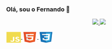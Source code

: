 ### Olá, sou o Fernando 👋

<!--
**Fernando12080/Fernando12080** is a ✨ _special_ ✨ repository because its `README.md` (this file) appears on your GitHub profile.

Here are some ideas to get you started:


- 🌱 Estou estudando JavaScript atualmente.

-->

<div align="center">
  <a href="https://github.com/Fernando12080">
    <img width="45%"  src="https://github-readme-stats.vercel.app/api?username=Fernando12080&show_icons=true&theme=dark&include_all_commits=true&count_private=true"/>
    <img width="45%"  src="https://github-readme-stats.vercel.app/api/top-langs/?username=Fernando12080&layout=compact&langs_count=7&theme=dark"/>
</div>

<div style="display: inline_block"><br>
  <img align="center" alt="Rafa-Js" height="30" width="40" src="https://raw.githubusercontent.com/devicons/devicon/master/icons/javascript/javascript-plain.svg">
  <img align="center" alt="Rafa-HTML" height="30" width="40" src="https://raw.githubusercontent.com/devicons/devicon/master/icons/html5/html5-original.svg">
  <img align="center" alt="Rafa-CSS" height="30" width="40" src="https://raw.githubusercontent.com/devicons/devicon/master/icons/css3/css3-original.svg">
</div>

##
